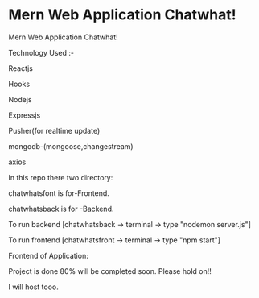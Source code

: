 # Mern Web Application  Chatwhat!
Mern Web Application  Chatwhat!

Technology Used :-

Reactjs

Hooks

Nodejs

Expressjs

Pusher(for realtime update)

mongodb-(mongoose,changestream)

axios



In this repo there two directory:

chatwhatsfont is for-Frontend.

chatwhatsback is for -Backend.


To run backend [chatwhatsback -> terminal -> type "nodemon server.js"]


To run frontend [chatwhatsfront -> terminal -> type "npm start"]


Frontend of Application:







Project is done 80% will be completed soon.
Please hold on!!

I will host tooo.
